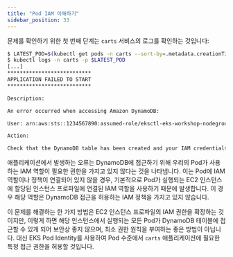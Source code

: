 ```yaml
---
title: "Pod IAM 이해하기"
sidebar_position: 33
---
```


문제를 확인하기 위한 첫 번째 단계는 `carts` 서비스의 로그를 확인하는 것입니다:

```bash hook=pod-logs
$ LATEST_POD=$(kubectl get pods -n carts --sort-by=.metadata.creationTimestamp -o jsonpath='{.items[-1:].metadata.name}')
$ kubectl logs -n carts -p $LATEST_POD
[...]
***************************
APPLICATION FAILED TO START
***************************

Description:

An error occurred when accessing Amazon DynamoDB:

User: arn:aws:sts::1234567890:assumed-role/eksctl-eks-workshop-nodegroup-defa-NodeInstanceRole-rjjGEigUX8KZ/i-01f378b057326852a is not authorized to perform: dynamodb:Query on resource: arn:aws:dynamodb:us-west-2:1234567890:table/eks-workshop-carts/index/idx_global_customerId because no identity-based policy allows the dynamodb:Query action (Service: DynamoDb, Status Code: 400, Request ID: PUIFHHTQ7SNQVERCRJ6VHT8MBBVV4KQNSO5AEMVJF66Q9ASUAAJG)

Action:

Check that the DynamoDB table has been created and your IAM credentials are configured with the appropriate access.
```

애플리케이션에서 발생하는 오류는 DynamoDB에 접근하기 위해 우리의 Pod가 사용하는 IAM 역할이 필요한 권한을 가지고 있지 않다는 것을 나타냅니다. 이는 Pod에 IAM 역할이나 정책이 연결되어 있지 않을 경우, 기본적으로 Pod가 실행되는 EC2 인스턴스에 할당된 인스턴스 프로파일에 연결된 IAM 역할을 사용하기 때문에 발생합니다. 이 경우 해당 역할은 DynamoDB 접근을 허용하는 IAM 정책을 가지고 있지 않습니다.

이 문제를 해결하는 한 가지 방법은 EC2 인스턴스 프로파일의 IAM 권한을 확장하는 것이지만, 이렇게 하면 해당 인스턴스에서 실행되는 모든 Pod가 DynamoDB 테이블에 접근할 수 있게 되어 보안상 좋지 않으며, 최소 권한 원칙을 부여하는 좋은 방법이 아닙니다. 대신 EKS Pod Identity를 사용하여 Pod 수준에서 `carts` 애플리케이션에 필요한 특정 접근 권한을 허용할 것입니다.